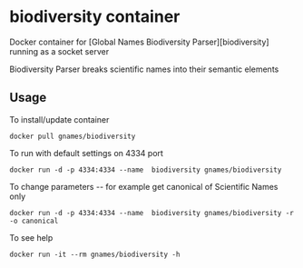 biodiversity container
======================

Docker container for [Global Names Biodiversity Parser][biodiversity] running
as a socket server

Biodiversity Parser breaks scientific names into their semantic elements

Usage
-----

To install/update container

```
docker pull gnames/biodiversity
```

To run with default settings on 4334 port

```
docker run -d -p 4334:4334 --name  biodiversity gnames/biodiversity
```

To change parameters -- for example get canonical of Scientific Names only

```
docker run -d -p 4334:4334 --name  biodiversity gnames/biodiversity -r -o canonical
```

To see help

```
docker run -it --rm gnames/biodiversity -h
```

